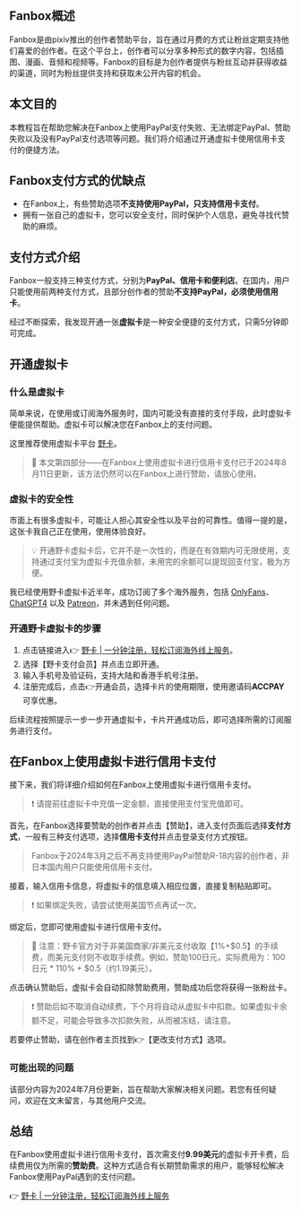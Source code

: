 ## Fanbox概述

Fanbox是由pixiv推出的创作者赞助平台，旨在通过月费的方式让粉丝定期支持他们喜爱的创作者。在这个平台上，创作者可以分享多种形式的数字内容，包括插图、漫画、音频和视频等。Fanbox的目标是为创作者提供与粉丝互动并获得收益的渠道，同时为粉丝提供支持和获取未公开内容的机会。

## 本文目的

本教程旨在帮助您解决在Fanbox上使用PayPal支付失败、无法绑定PayPal、赞助失败以及没有PayPal支付选项等问题。我们将介绍通过开通虚拟卡使用信用卡支付的便捷方法。

## Fanbox支付方式的优缺点

- 在Fanbox上，有些赞助选项**不支持使用PayPal，只支持信用卡支付**。
- 拥有一张自己的虚拟卡，您可以安全支付，同时保护个人信息，避免寻找代赞助的麻烦。

## 支付方式介绍

Fanbox一般支持三种支付方式，分别为**PayPal、信用卡和便利店**。在国内，用户只能使用前两种支付方式，且部分创作者的赞助**不支持PayPal，必须使用信用卡**。

经过不断探索，我发现开通一张**虚拟卡**是一种安全便捷的支付方式，只需5分钟即可完成。

## 开通虚拟卡

### 什么是虚拟卡

简单来说，在使用或订阅海外服务时，国内可能没有直接的支付手段，此时虚拟卡便能提供帮助。虚拟卡可以解决您在Fanbox上的支付问题。

这里推荐使用虚拟卡平台 [野卡](https://bit.ly/bewildcard)。

> 🚀 本文第四部分——在Fanbox上使用虚拟卡进行信用卡支付已于2024年8月11日更新，该方法仍然可以在Fanbox上进行赞助，请放心使用。

### 虚拟卡的安全性

市面上有很多虚拟卡，可能让人担心其安全性以及平台的可靠性。值得一提的是，这张卡我自己正在使用，使用体验良好。

> 💡 开通野卡虚拟卡后，它并不是一次性的，而是在有效期内可无限使用，支持通过支付宝为虚拟卡充值余额，未用完的余额可以提现回支付宝，极为方便。

我已经使用野卡虚拟卡近半年，成功订阅了多个海外服务，包括 [OnlyFans](https://bit.ly/bewildcard)、 [ChatGPT4](https://bit.ly/bewildcard) 以及 [Patreon](https://bit.ly/bewildcard)，并未遇到任何问题。

### 开通野卡虚拟卡的步骤

1. 点击链接进入👉 [野卡 | 一分钟注册，轻松订阅海外线上服务](https://bit.ly/bewildcard)。
2. 选择【野卡支付会员】并点击立即开通。
3. 输入手机号及验证码，支持大陆和香港手机号注册。
4. 注册完成后，点击👉开通会员，选择卡片的使用期限，使用邀请码**ACCPAY**可享优惠。

后续流程按照提示一步一步开通虚拟卡，卡片开通成功后，即可选择所需的订阅服务进行支付。

## 在Fanbox上使用虚拟卡进行信用卡支付

接下来，我们将详细介绍如何在Fanbox上使用虚拟卡进行信用卡支付。

> ❗ 请提前往虚拟卡中充值一定金额，直接使用支付宝充值即可。

首先，在Fanbox选择要赞助的创作者并点击【赞助】，进入支付页面后选择**支付方式**，一般有三种支付选项，选择**信用卡支付**并点击登录支付方式按钮。

> Fanbox于2024年3月之后不再支持使用PayPal赞助R-18内容的创作者，非日本国内用户只能使用信用卡支付。

接着，输入信用卡信息，将虚拟卡的信息填入相应位置，直接复制粘贴即可。

> ❗ 如果绑定失败，请尝试使用美国节点再试一次。

绑定后，您即可使用虚拟卡进行信用卡支付。

> 🔔 注意：野卡官方对于非美国商家/非美元支付收取【1%+$0.5】的手续费，而美元支付则不收取手续费。例如，赞助100日元，实际费用为：100日元 * 110% + $0.5（约1.19美元）。

点击确认赞助后，虚拟卡会自动扣除赞助费用，赞助成功后您将获得一张粉丝卡。

> ❗ 赞助后如不取消自动续费，下个月将自动从虚拟卡中扣款。如果虚拟卡余额不足，可能会导致多次扣款失败，从而被冻结，请注意。

若要停止赞助，请在创作者主页找到👉【更改支付方式】选项。

### 可能出现的问题

该部分内容为2024年7月份更新，旨在帮助大家解决相关问题。若您有任何疑问，欢迎在文末留言，与其他用户交流。

## 总结

在Fanbox使用虚拟卡进行信用卡支付，首次需支付**9.99美元**的虚拟卡开卡费，后续费用仅为所需的**赞助费**。这种方式适合有长期赞助需求的用户，能够轻松解决Fanbox使用PayPal遇到的支付问题。

👉 [野卡 | 一分钟注册，轻松订阅海外线上服务](https://bit.ly/bewildcard)